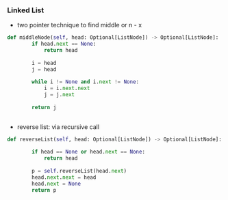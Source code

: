 ### Linked List
* two pointer technique to find middle or n - x

```python
def middleNode(self, head: Optional[ListNode]) -> Optional[ListNode]:
        if head.next == None: 
            return head
        
        i = head
        j = head
        
        while i != None and i.next != None:
            i = i.next.next
            j = j.next
            
        return j
        
```

* reverse list: via recursive call
```python
def reverseList(self, head: Optional[ListNode]) -> Optional[ListNode]:
        
        if head == None or head.next == None:
            return head
        
        p = self.reverseList(head.next)
        head.next.next = head
        head.next = None
        return p
        
```
